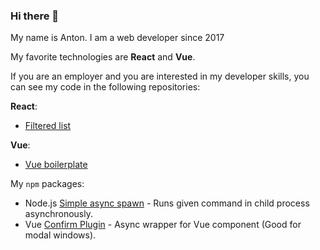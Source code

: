 ### Hi there 👋

My name is Anton.
I am a web developer since 2017

My favorite technologies are **React** and **Vue**.

If you are an employer and you are interested in my developer skills, you can see my code in the following repositories:

**React**:
- [Filtered list](https://github.com/Antohan/filtered-list)

**Vue**:
- [Vue boilerplate](https://github.com/Antohan/vue-ts-boilerplate)


My `npm` packages:
- Node.js [Simple async spawn](https://github.com/Antohan/simple-async-spawn) - Runs given command in child process asynchronously.
- Vue [Confirm Plugin](https://github.com/Antohan/vue-confirm-plugin) - Async wrapper for Vue component (Good for modal windows).
